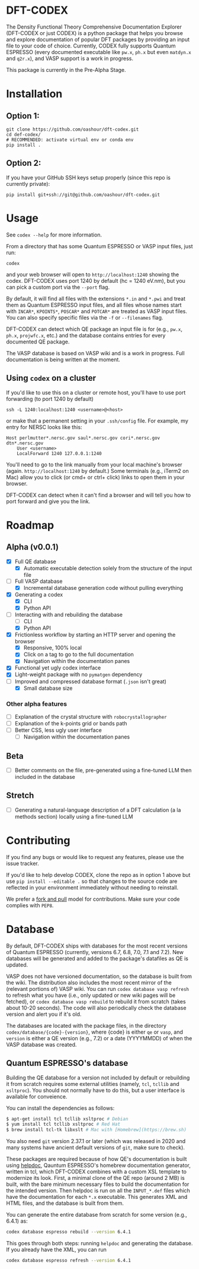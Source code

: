 # DFT-CODEX

The Density Functional Theory Comprehensive Documentation Explorer (DFT-CODEX or just CODEX) is a python package that helps you browse and explore documentation of popular DFT packages by providing an input file to your code of choice. Currently, CODEX fully supports Quantum ESPRESSO (every documented executable like `pw.x`, `ph.x` but even `matdyn.x` and `q2r.x`), and VASP support is a work in progress.

This package is currently in the Pre-Alpha Stage.

# Installation
## Option 1:
```
git clone https://github.com/oashour/dft-codex.git
cd def-codex/
# RECOMMENDED: activate virtual env or conda env
pip install .
```

## Option 2:
If you have your GitHub SSH keys setup properly (since this repo is currently private):
```
pip install git+ssh://git@github.com/oashour/dft-codex.git
```

# Usage
See `codex --help` for more information.

From a directory that has some Quantum ESPRESSO or VASP input files, just run:
```
codex
```

and your web browser will open to `http://localhost:1240` showing the codex. DFT-CODEX uses port 1240 by default (hc = 1240 eV.nm), but you can pick a custom port via the `--port` flag.

By default, it will find all files with the extensions `*.in` and `*.pwi` and treat them as Quantum ESPRESSO input files, and all files whose names start with `INCAR*`, `KPOINTS*`, `POSCAR*` and `POTCAR*` are treated as VASP input files. You can also specify specific files via the `-f` or `--filenames` flag.

DFT-CODEX can detect which QE package an input file is for (e.g., `pw.x`, `ph.x`, `projwfc.x`, etc.) and the database contains entries for every documented QE package.

The VASP database is based on VASP wiki and is a work in progress. Full documentation is being written at the moment.

## Using `codex` on a cluster
If you'd like to use this on a cluster or remote host, you'll have to use port forwarding (to port 1240 by default)
```
ssh -L 1240:localhost:1240 <username>@<host>
```

or make that a permanent setting in your `.ssh/config` file. For example, my entry for NERSC looks like this:

```
Host perlmutter*.nersc.gov saul*.nersc.gov cori*.nersc.gov dtn*.nersc.gov
    User <username>
    LocalForward 1240 127.0.0.1:1240
```

You'll need to go to the link manually from your local machine's browser (again. `http://localhost:1240` by default.) Some terminals (e.g., iTerm2 on Mac) allow you to click (or cmd+ or ctrl+ click) links to open them in your browser.

DFT-CODEX can detect when it can't find a browser and will tell you how to port forward and give you the link.

# Roadmap
## Alpha (v0.0.1)
- [x] Full QE database
    - [x] Automatic executable detection solely from the structure of the input file
- [ ] Full VASP database
    - [x] Incremental database generation code without pulling everything
- [x] Generating a codex
    - [x] CLI
    - [x] Python API
- [ ] Interacting with and rebuilding the database
    - [ ] CLI
    - [x] Python API
- [x] Frictionless workflow by starting an HTTP server and opening the browser
    - [x] Responsive, 100% local
    - [x] Click on a tag to go to the full documentation
    - [x] Navigation within the documentation panes
- [x] Functional yet ugly codex interface
- [x] Light-weight package with no `pymatgen` dependency
- [ ] Improved and compressed database format (`.json` isn't great)
    - [x] Small database size
### Other alpha features
- [ ] Explanation of the crystal structure with `robocrystallographer`
- [ ] Explanation of the k-points grid or bands path
- [ ] Better CSS, less ugly user interface
    - [ ] Navigation within the documentation panes
## Beta
- [ ] Better comments on the file, pre-generated using a fine-tuned LLM then included in the database

## Stretch
- [ ] Generating a natural-language description of a DFT calculation (a la methods section) locally using a fine-tuned LLM
# Contributing

If you find any bugs or would like to request any features, please use the issue tracker.

If you'd like to help develop CODEX, clone the repo as in option 1 above but use `pip install --editable .` so that changes to the source code are reflected in your environment immediately without needing to reinstall.

We prefer a [fork and pull](https://guides.github.com/activities/forking/) model for contributions. Make sure your code complies with `PEP8`.

# Database
By default, DFT-CODEX ships with databases for the most recent versions of Quantum ESPRESSO (currently, versions 6.7, 6.8, 7.0, 7.1 and 7.2). New databases will be generated and added to the package's datafiles as QE is updated. 

VASP does not have versioned documentation, so the database is built from the wiki. The distribution also includes the most recent mirror of the (relevant portions of) VASP wiki. You can run `codex database vasp refresh` to refresh what you have (i.e., only updated or new wiki pages will be fetched), or `codex database vasp rebuild` to rebuild it from scratch (takes about 10-20 seconds). The code will also periodically check the database version and alert you if it's old.

The databases are located with the package files, in the directory `codex/database/{code}-{version}`, where {code} is either `qe` or `vasp`, and `version` is either a QE version (e.g., 7.2) or a date (YYYYMMDD) of when the VASP database was created.

## Quantum ESPRESSO's database

Building the QE database for a version not included by default or rebuilding it from scratch requires some external utilities (namely, `tcl`, `tcllib` and `xsltproc`). You should not normally have to do this, but a user interface is available for conveience. 

You can install the dependencies as follows:

```bash
$ apt-get install tcl tcllib xsltproc # Debian
$ yum install tcl tcllib xsltproc # Red Hat
$ brew install tcl-tk libxslt # Mac with [Homebrew](https://brew.sh)
```

You also need `git` version 2.37.1 or later (which was released in 2020 and many systems have ancient default versions of `git`, make sure to check). 

These packages are required because of how QE's documentation is built using [helpdoc](https://gitlab.com/QEF/q-e/-/blob/03a7911496c4e7a01918acde8af2d65527e720ee/dev-tools/README.helpdoc), Qauntum ESPRESSO's homebrew documentation generator, written in tcl, which DFT-CODEX combines with a custom XSL template to modernize its look. First, a minimal clone of the QE repo (around 2 MB) is built, with the bare minimum necessary files to build the documentation for the intended version. Then helpdoc is run on all the `INPUT_*.def` files which have the documentation for each `*.x` executable. This generates XML and HTML files, and the database is built from them.

You can generate the entire database from scratch for some version (e.g., 6.4.1) as:
```bash
codex database espresso rebuild --version 6.4.1
```

This goes through both steps: running `helpdoc` and generating the database. If you already have the XML, you can run
```bash
codex database espresso refresh --version 6.4.1
```

